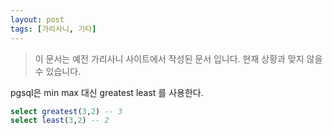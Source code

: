 ```yaml
---
layout: post
tags: [가리사니, 기타]
---
```


> 이 문서는 예전 가리사니 사이트에서 작성된 문서 입니다.
현재 상황과 맞지 않을 수 있습니다.


pgsql은 min max 대신 greatest least 를 사용한다.

``` sql
select greatest(3,2) -- 3
select least(3,2) -- 2
```